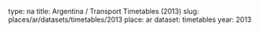 type: na
title: Argentina / Transport Timetables (2013)
slug: places/ar/datasets/timetables/2013
place: ar
dataset: timetables
year: 2013
